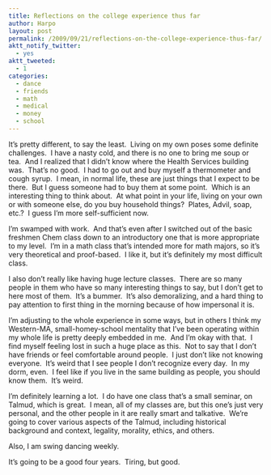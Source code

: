 ```yaml
---
title: Reflections on the college experience thus far
author: Harpo
layout: post
permalink: /2009/09/21/reflections-on-the-college-experience-thus-far/
aktt_notify_twitter:
  - yes
aktt_tweeted:
  - 1
categories:
  - dance
  - friends
  - math
  - medical
  - money
  - school
---
```

It&#8217;s pretty different, to say the least.  Living on my own poses some definite challenges.  I have a nasty cold, and there is no one to bring me soup or tea.  And I realized that I didn&#8217;t know where the Health Services building was.  That&#8217;s no good.  I had to go out and buy myself a thermometer and cough syrup.  I mean, in normal life, these are just things that I expect to be there.  But I guess someone had to buy them at some point.  Which is an interesting thing to think about.  At what point in your life, living on your own or with someone else, do you buy household things?  Plates, Advil, soap, etc.?  I guess I&#8217;m more self-sufficient now.

I&#8217;m swamped with work.  And that&#8217;s even after I switched out of the basic freshmen Chem class down to an introductory one that is more appropriate to my level.  I&#8217;m in a math class that&#8217;s intended more for math majors, so it&#8217;s very theoretical and proof-based.  I like it, but it&#8217;s definitely my most difficult class.

I also don&#8217;t really like having huge lecture classes.  There are so many people in them who have so many interesting things to say, but I don&#8217;t get to here most of them.  It&#8217;s a bummer.  It&#8217;s also demoralizing, and a hard thing to pay attention to first thing in the morning because of how impersonal it is.

I&#8217;m adjusting to the whole experience in some ways, but in others I think my Western-MA, small-homey-school mentality that I&#8217;ve been operating within my whole life is pretty deeply embedded in me.  And I&#8217;m okay with that.  I find myself feeling lost in such a huge place as this.  Not to say that I don&#8217;t have friends or feel comfortable around people.  I just don&#8217;t like not knowing everyone.  It&#8217;s weird that I see people I don&#8217;t recognize every day.  In my dorm, even.  I feel like if you live in the same building as people, you should know them.  It&#8217;s weird.

I&#8217;m definitely learning a lot.  I do have one class that&#8217;s a small seminar, on Talmud, which is great.  I mean, all of my classes are, but this one&#8217;s just very personal, and the other people in it are really smart and talkative.  We&#8217;re going to cover various aspects of the Talmud, including historical background and context, legality, morality, ethics, and others.

Also, I am swing dancing weekly.

It&#8217;s going to be a good four years.  Tiring, but good.